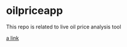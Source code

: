 # oilpriceapp
This repo is related to live oil price analysis tool

[a link](https://oilpriceapp-gxgknmsjqhxwkoappcocd3w.streamlit.app/)
